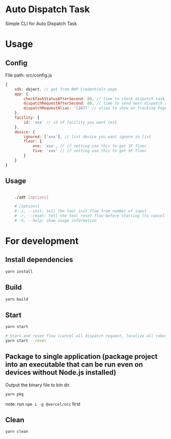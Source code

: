 # Auto Dispatch Task

Simple CLI for Auto Dispatch Task

# Usage

## Config

File path: src/config.js

```js
{
    sdk: object, // get from RHP Credentials page
    app: {
        checkTaskStatusAfterSecond: 60, // time to check dispatch task status
        dispatchRequestAfterSecond: 60, // time to send next dispatch request after previous task complete
        dispatchRequestAlias: '[247]' // alias to show on Tracking Page
    },
    facility: {
        id: 'xxx' // id of facility you want test
    },
    device: {
        ignored: ['xxx'], // list device you want ignore in list
        floor: {
            one: 'xxx', // if setting use this to get 1F floor
            five: 'xxx' // if setting use this to get 5F floor
        }
    }
}
```

## Usage
```sh

    ./adt [options]

    # [options]
    # -i, --init: tell the tool init flow from number of input
    # -r, --reset: tell the tool reset flow before starting (to cancel all dispatch requests and localize all robots)
    # -h, --help: show usage information
```


# For development

## Install dependencies

```sh
yarn install
```

## Build

```sh
yarn build
```

## Start

```sh
yarn start

# Start and reset flow (cancel all dispatch request, localize all robot)
yarn start --reset
```

## Package to single application (package project into an executable that can be run even on devices without Node.js installed)

Output the binary file to bin dir.

```sh
yarn pkg
```

note: run `npm i -g @vercel/ncc` first

## Clean

```sh
yarn clean
```
